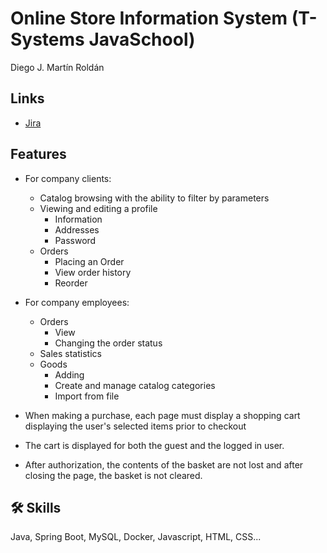 # Online Store Information System (T-Systems JavaSchool)

Diego J. Martín Roldán


## Links

 - [Jira](https://diegojmr111.atlassian.net/jira/software/projects/OSIS/boards/1/timeline)
 


## Features

- For company clients:
   - Catalog browsing with the ability to filter by parameters
   - Viewing and editing a profile
      - Information
      - Addresses
      - Password
   - Orders
     - Placing an Order
     - View order history
     - Reorder

- For company employees:
    - Orders
      - View
      - Changing the order status
    - Sales statistics
    - Goods
      - Adding
      - Create and manage catalog categories
      - Import from file  

- When making a purchase, each page must display a shopping cart displaying the user's selected items prior to checkout

- The cart is displayed for both the guest and the logged in user.

- After authorization, the contents of the basket are not lost and after closing the page, the basket is not cleared.


## 🛠 Skills
Java, Spring Boot, MySQL, Docker,  Javascript, HTML, CSS...
